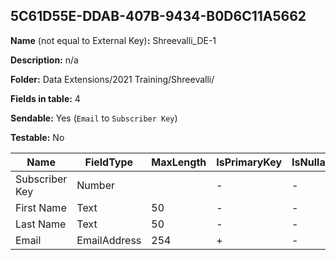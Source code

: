 ## 5C61D55E-DDAB-407B-9434-B0D6C11A5662

**Name** (not equal to External Key)**:** Shreevalli_DE-1

**Description:** n/a

**Folder:** Data Extensions/2021 Training/Shreevalli/

**Fields in table:** 4

**Sendable:** Yes (`Email` to `Subscriber Key`)

**Testable:** No

| Name | FieldType | MaxLength | IsPrimaryKey | IsNullable | DefaultValue |
| --- | --- | --- | --- | --- | --- |
| Subscriber Key | Number |  | - | - |  |
| First Name | Text | 50 | - | - |  |
| Last Name | Text | 50 | - | - |  |
| Email | EmailAddress | 254 | + | - |  |

